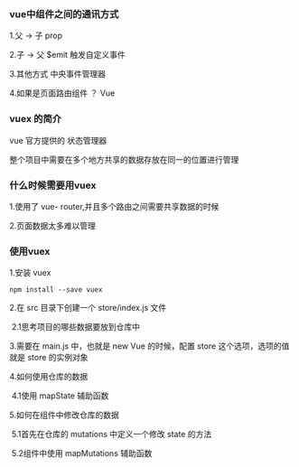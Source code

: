 ###  vue中组件之间的通讯方式

1.父 -> 子			prop

2.子 -> 父			$emit 触发自定义事件

3.其他方式		  中央事件管理器

4.如果是页面路由组件 ？ Vue

### vuex 的简介

vue 官方提供的 状态管理器

整个项目中需要在多个地方共享的数据存放在同一的位置进行管理

### 什么时候需要用vuex

1.使用了 vue- router,并且多个路由之间需要共享数据的时候

2.页面数据太多难以管理

### 使用vuex

1.安装 vuex

```shell
npm install --save vuex
```

2.在 src 目录下创建一个 store/index.js 文件

​	2.1思考项目的哪些数据要放到仓库中

3.需要在 main.js 中，也就是 new Vue 的时候，配置 store 这个选项，选项的值就是 store 的实例对象

4.如何使用仓库的数据

​	4.1使用 mapState 辅助函数

5.如何在组件中修改仓库的数据

​	5.1首先在仓库的 mutations 中定义一个修改 state 的方法

​	5.2组件中使用 mapMutations 辅助函数

